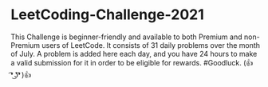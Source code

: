 # LeetCoding-Challenge-2021
This Challenge is beginner-friendly and available to both Premium and non-Premium users of LeetCode. It consists of 31 daily problems over the month of July. 
A problem is added here each day, and you have 24 hours to make a valid submission for it in order to be eligible for rewards.
#Goodluck. (👍 ͡❛ ͜ʖ͡❛ )👍
